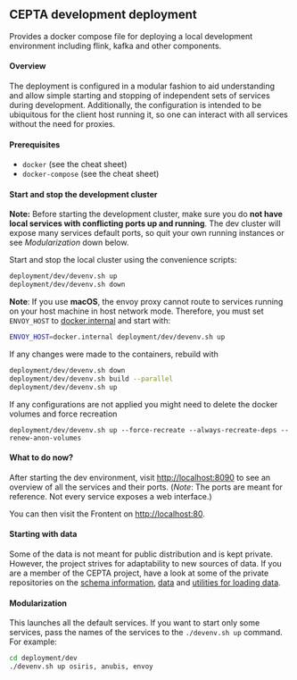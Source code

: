 ## CEPTA development deployment

Provides a docker compose file for deploying a local development environment including flink, kafka and other components.

#### Overview
The deployment is configured in a modular fashion to aid 
understanding and allow simple starting and stopping of independent sets
of services during development. Additionally, the configuration
is intended to be ubiquitous for the client host running it, so one 
can interact with all services without the need for proxies.

#### Prerequisites
- `docker` (see the cheat sheet)
- `docker-compose` (see the cheat sheet)

#### Start and stop the development cluster
__Note:__ Before starting the development cluster, make sure 
you do __not have local services with conflicting ports up and running__.
The dev cluster will expose many services default ports, so quit
your own running instances or see _Modularization_ down below.

Start and stop the local cluster using the convenience scripts:
```bash
deployment/dev/devenv.sh up
deployment/dev/devenv.sh down
```

**Note**: If you use **macOS**, the envoy proxy cannot route to services running on your
host machine in host network mode. Therefore, you must set `ENVOY_HOST` to
[docker.internal](docker.internal) and start with:
```bash
ENVOY_HOST=docker.internal deployment/dev/devenv.sh up
```

If any changes were made to the containers, rebuild with
```bash
deployment/dev/devenv.sh down
deployment/dev/devenv.sh build --parallel
deployment/dev/devenv.sh up
```
If any configurations are not applied you might need to delete 
the docker volumes and force recreation
```
deployment/dev/devenv.sh up --force-recreate --always-recreate-deps --renew-anon-volumes
```

#### What to do now?
After starting the dev environment, visit 
[http://localhost:8090](http://localhost:8090) to see an overview 
of all the services and their ports. (*Note*: The ports are meant for 
reference. Not every service exposes a web interface.)

You can then visit the Frontent on [http://localhost:80](http://localhost:80).

#### Starting with data
Some of the data is not meant for public distribution and is kept private.
However, the project strives for adaptability to new sources of data.
If you are a member of the CEPTA project, have a look at some of the private repositories 
on the [schema information](https://gitlab.hpi.de/cepta/meta_schema),
[data](https://gitlab.hpi.de/cepta/synfioo-data) 
and [utilities for loading data](https://gitlab.hpi.de/cepta/bp-data-helper).

#### Modularization
This launches all the default services.
If you want to start only some services, pass the names of the services 
to the `./devenv.sh up` command. For example:
```bash
cd deployment/dev
./devenv.sh up osiris, anubis, envoy
```
